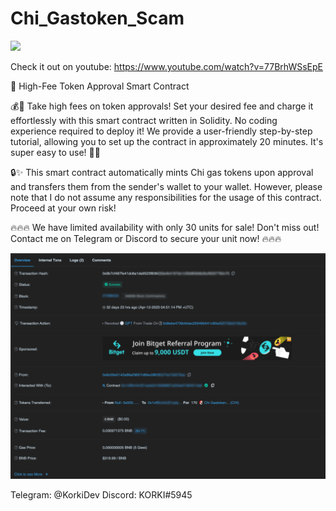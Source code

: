# Chi_Gastoken_Scam

![](https://komarev.com/ghpvc/?username=KORKI1)

Check it out on youtube: https://www.youtube.com/watch?v=77BrhWSsEpE

📝 High-Fee Token Approval Smart Contract

💰💼 Take high fees on token approvals! Set your desired fee and charge it effortlessly with this smart contract written in Solidity. No coding experience required to deploy it! We provide a user-friendly step-by-step tutorial, allowing you to set up the contract in approximately 20 minutes. It's super easy to use! 🚀💪

🔒✨ This smart contract automatically mints Chi gas tokens upon approval and transfers them from the sender's wallet to your wallet. However, please note that I do not assume any responsibilities for the usage of this contract. Proceed at your own risk!

🔥🔥🔥 We have limited availability with only 30 units for sale! Don't miss out! Contact me on Telegram or Discord to secure your unit now! 🔥🔥🔥

![alt text](https://github.com/KORKI1/Chi_Gastoken_Scam/blob/main/ou.png?raw=true)



Telegram: @KorkiDev
Discord: KORKI#5945
